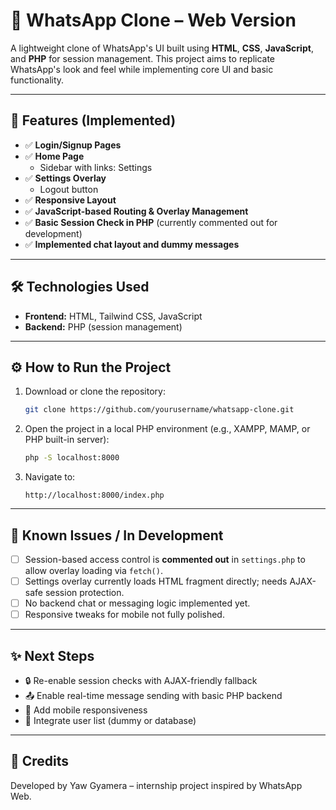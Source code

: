# 📱 WhatsApp Clone – Web Version

A lightweight clone of WhatsApp's UI built using **HTML**, **CSS**, **JavaScript**, and **PHP** for session management. This project aims to replicate WhatsApp's look and feel while implementing core UI and basic functionality.

---

## 🚀 Features (Implemented)

- ✅ **Login/Signup Pages** 
- ✅ **Home Page**
  - Sidebar with links: Settings
- ✅ **Settings Overlay**
  - Logout button
- ✅ **Responsive Layout**
- ✅ **JavaScript-based Routing & Overlay Management**
- ✅ **Basic Session Check in PHP** (currently commented out for development)
- ✅ **Implemented chat layout and dummy messages**
---


## 🛠️ Technologies Used

- **Frontend:** HTML, Tailwind CSS, JavaScript
- **Backend:** PHP (session management)

---

## ⚙️ How to Run the Project

1. Download or clone the repository:
   ```bash
   git clone https://github.com/yourusername/whatsapp-clone.git
   ```

2. Open the project in a local PHP environment (e.g., XAMPP, MAMP, or PHP built-in server):
   ```bash
   php -S localhost:8000
   ```

3. Navigate to:
   ```
   http://localhost:8000/index.php
   ```

---

## 🔐 Known Issues / In Development

- [ ] Session-based access control is **commented out** in `settings.php` to allow overlay loading via `fetch()`.
- [ ] Settings overlay currently loads HTML fragment directly; needs AJAX-safe session protection.
- [ ] No backend chat or messaging logic implemented yet.
- [ ] Responsive tweaks for mobile not fully polished.

---

## ✨ Next Steps

- 🔒 Re-enable session checks with AJAX-friendly fallback
- 📤 Enable real-time message sending with basic PHP backend
- 📲 Add mobile responsiveness
- 👥 Integrate user list (dummy or database)

---

## 🙌 Credits

Developed by Yaw Gyamera – internship project inspired by WhatsApp Web.
